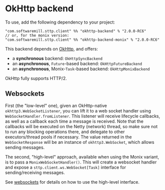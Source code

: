 # OkHttp backend

To use, add the following dependency to your project:

```
"com.softwaremill.sttp.client" %% "okhttp-backend" % "2.0.0-RC6"
// or, for the monix version:
"com.softwaremill.sttp.client" %% "okhttp-backend-monix" % "2.0.0-RC6"
```

This backend depends on [OkHttp](http://square.github.io/okhttp/), and
offers:

* a **synchronous** backend: `OkHttpSyncBackend`
* an **asynchronous**, `Future`-based backend: `OkHttpFutureBackend`
* an **asynchronous**, Monix-`Task`-based backend: `OkHttpMonixBackend`

OkHttp fully supports HTTP/2.

## Websockets

First (the "low-level" one), given an OkHttp-native `okhttp3.WebSocketListener`, you can lift it to a web socket handler using `WebSocketHandler.fromListener`. This listener will receive lifecycle callbacks, as well as a callback each time a message is received. Note that the callbacks will be executed on the Netty (network) thread, so make sure not to run any blocking operations there, and delegate to other executors/thread pools if necessary. The value returned in the `WebSocketResponse` will be an instance of `okhttp3.WebSocket`, which allows sending messages.

The second, "high-level" approach, available when using the Monix variant, is to pass a `MonixWebSocketHandler()`. This will create a websocket handler and expose a `sttp.client.ws.WebSocket[Task]` interface for sending/receiving messages.

See [websockets](../requests/websockets.html) for details on how to use the high-level interface.

